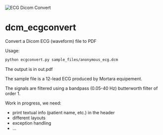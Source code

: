 [logo]: https://raw.github.com/marcodebe/dicomecg_convert/master/images/logo.png
![ECG Dicom Convert][logo]

dcm_ecgconvert
==============


Convert a Dicom ECG (waveform) file to PDF

Usage:
```bash
python ecgconvert.py sample_files/anonymous_ecg.dcm
```

The output is in out.pdf

The sample file is a 12-lead ECG produced by Mortara equipement.

The signals are filtered using a bandpass (0.05-40 Hz) butterworth filter of order 1.

Work in progress, we need:
 * print textual info (patient name, etc.) in the header
 * different layouts
 * exception handling
 * ...
